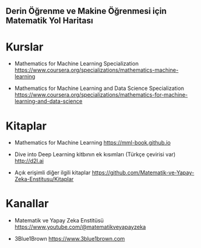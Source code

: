## Derin Öğrenme ve Makine Öğrenmesi için Matematik Yol Haritası

# Kurslar

- Mathematics for Machine Learning Specialization
  https://www.coursera.org/specializations/mathematics-machine-learning
  
- Mathematics for Machine Learning and Data Science Specialization
  https://www.coursera.org/specializations/mathematics-for-machine-learning-and-data-science


# Kitaplar

- Mathematics for Machine Learning
  https://mml-book.github.io
  
- Dive into Deep Learning kitbının ek kısımları (Türkçe çevirisi var)
  http://d2l.ai
  
 - Açık erişimli diğer ilgili kitaplar 
  https://github.com/Matematik-ve-Yapay-Zeka-Enstitusu/Kitaplar

# Kanallar

- Matematik ve Yapay Zeka Enstitüsü
  https://www.youtube.com/@matematikveyapayzeka
  
- 3Blue1Brown
  https://www.3blue1brown.com
